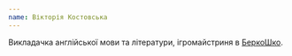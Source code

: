 ```yaml
---
name: Вікторія Костовська
---
```


Викладачка англійської мови та літератури, ігромайстриня в [БеркоШко][1].

[1]: https://berkoschool.kiev.ua
